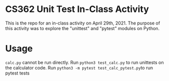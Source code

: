 # CS362 Unit Test In-Class Activity
This is the repo for an in-class activity on April 29th, 2021. The purpose of this activity was to explore the "unittest" and "pytest" modules on Python.

# Usage
```calc.py``` cannot be run directly. Run ```python3 test_calc.py``` to run unittests on the calculator code. Run ```python3 -m pytest test_calc_pytest.py```to run pytest tests